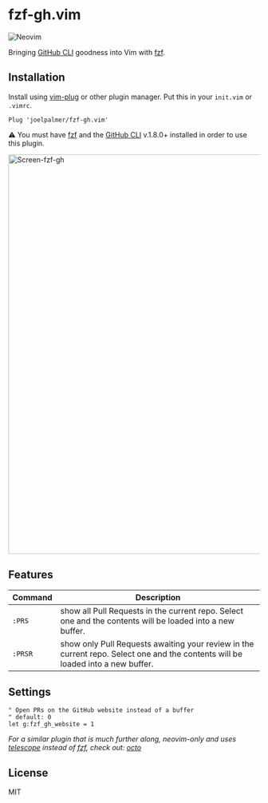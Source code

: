 # fzf-gh.vim

![Neovim](https://img.shields.io/badge/editor-Neovim-green?logo=neovim&style=plastic)

Bringing [GitHub CLI](https://cli.github.com/) goodness into Vim with [fzf](https://github.com/junegunn/fzf).

## Installation

Install using [vim-plug](https://github.com/junegunn/vim-plug) or other plugin manager.
Put this in your `init.vim` or `.vimrc`.

```vim
Plug 'joelpalmer/fzf-gh.vim'
```

⚠️  You must have [fzf](https://github.com/junegunn/fzf) and the [GitHub CLI](https://cli.github.com/) v.1.8.0+ installed in order to use this plugin.

<img width="800" alt="Screen-fzf-gh" src="https://user-images.githubusercontent.com/8049061/113742815-9c030000-96c8-11eb-9845-dc18b5a94f8b.png">

## Features

| Command | Description |
|---|---|
| `:PRS` | show all Pull Requests in the current repo. Select one and the contents will be loaded into a new buffer.
| `:PRSR` | show only Pull Requests awaiting your review in the current repo. Select one and the contents will be loaded into a new buffer.  |

## Settings

```vim
" Open PRs on the GitHub website instead of a buffer
" default: 0
let g:fzf_gh_website = 1
```



_For a similar plugin that is much further along, neovim-only and uses [telescope](https://github.com/nvim-telescope/telescope.nvim) instead of [fzf](https://github.com/junegunn/fzf.vim), check out: [octo](https://github.com/pwntester/octo.nvim)_

## License

MIT
